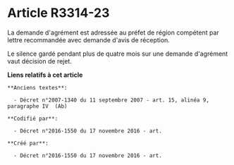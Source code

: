 # Article R3314-23

La demande d'agrément est adressée au préfet de région compétent par lettre recommandée avec demande d'avis de réception.

Le silence gardé pendant plus de quatre mois sur une demande d'agrément vaut décision de rejet.

**Liens relatifs à cet article**

	**Anciens textes**:

	  - Décret n°2007-1340 du 11 septembre 2007 - art. 15, alinéa 9, paragraphe IV  (Ab)

	**Codifié par**:

	  - Décret n°2016-1550 du 17 novembre 2016 - art.

	**Créé par**:

	  - Décret n°2016-1550 du 17 novembre 2016 - art.
